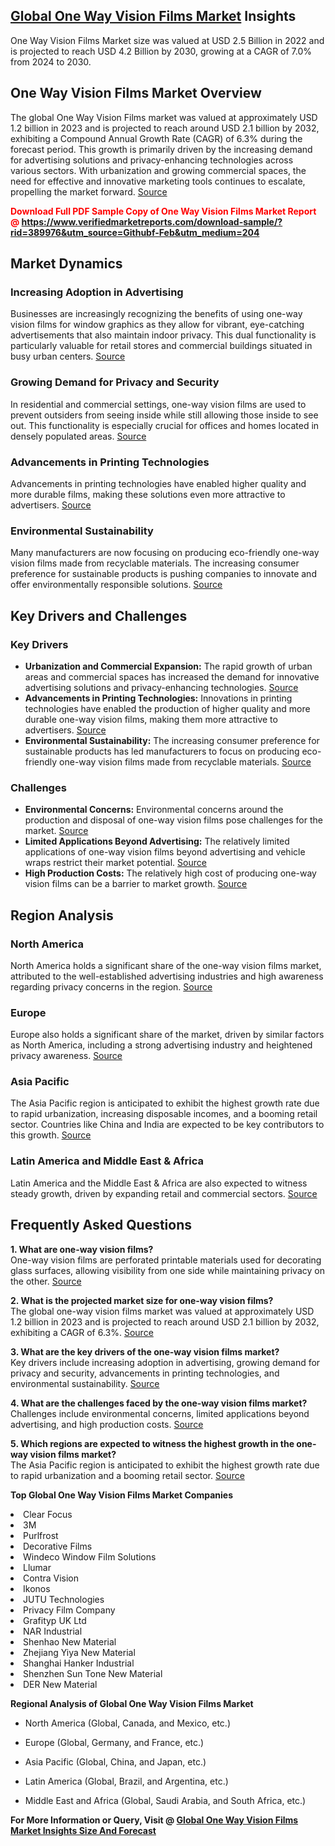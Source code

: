 <h2><a href="https://www.verifiedmarketreports.com/download-sample/?rid=389976&amp;utm_source=Githubf&amp;utm_medium=204" target="_blank">Global One Way Vision Films Market</a> Insights</h2><p>One Way Vision Films Market size was valued at USD 2.5 Billion in 2022 and is projected to reach USD 4.2 Billion by 2030, growing at a CAGR of 7.0% from 2024 to 2030.</p><p> <h2>One Way Vision Films Market Overview</h2> <p>The global One Way Vision Films market was valued at approximately USD 1.2 billion in 2023 and is projected to reach around USD 2.1 billion by 2032, exhibiting a Compound Annual Growth Rate (CAGR) of 6.3% during the forecast period. This growth is primarily driven by the increasing demand for advertising solutions and privacy-enhancing technologies across various sectors. With urbanization and growing commercial spaces, the need for effective and innovative marketing tools continues to escalate, propelling the market forward. <a href="https://dataintelo.com/report/one-way-vision-films-market">Source</a></p> <p><strong><p><span class=""><span style="color: #ff0000;"><strong>Download Full PDF Sample Copy of One Way Vision Films Market Report</strong> @ </span><a href="https://www.verifiedmarketreports.com/download-sample/?rid=389976&amp;utm_source=Githubf-Feb&amp;utm_medium=204" target="_blank">https://www.verifiedmarketreports.com/download-sample/?rid=389976&amp;utm_source=Githubf-Feb&amp;utm_medium=204</a></span></p></strong></p> <h2>Market Dynamics</h2> <h3>Increasing Adoption in Advertising</h3> <p>Businesses are increasingly recognizing the benefits of using one-way vision films for window graphics as they allow for vibrant, eye-catching advertisements that also maintain indoor privacy. This dual functionality is particularly valuable for retail stores and commercial buildings situated in busy urban centers. <a href="https://dataintelo.com/report/one-way-vision-films-market">Source</a></p> <h3>Growing Demand for Privacy and Security</h3> <p>In residential and commercial settings, one-way vision films are used to prevent outsiders from seeing inside while still allowing those inside to see out. This functionality is especially crucial for offices and homes located in densely populated areas. <a href="https://dataintelo.com/report/one-way-vision-films-market">Source</a></p> <h3>Advancements in Printing Technologies</h3> <p>Advancements in printing technologies have enabled higher quality and more durable films, making these solutions even more attractive to advertisers. <a href="https://dataintelo.com/report/one-way-vision-films-market">Source</a></p> <h3>Environmental Sustainability</h3> <p>Many manufacturers are now focusing on producing eco-friendly one-way vision films made from recyclable materials. The increasing consumer preference for sustainable products is pushing companies to innovate and offer environmentally responsible solutions. <a href="https://dataintelo.com/report/one-way-vision-films-market">Source</a></p> <h2>Key Drivers and Challenges</h2> <h3>Key Drivers</h3> <ul> <li><strong>Urbanization and Commercial Expansion:</strong> The rapid growth of urban areas and commercial spaces has increased the demand for innovative advertising solutions and privacy-enhancing technologies. <a href="https://dataintelo.com/report/one-way-vision-films-market">Source</a></li> <li><strong>Advancements in Printing Technologies:</strong> Innovations in printing technologies have enabled the production of higher quality and more durable one-way vision films, making them more attractive to advertisers. <a href="https://dataintelo.com/report/one-way-vision-films-market">Source</a></li> <li><strong>Environmental Sustainability:</strong> The increasing consumer preference for sustainable products has led manufacturers to focus on producing eco-friendly one-way vision films made from recyclable materials. <a href="https://dataintelo.com/report/one-way-vision-films-market">Source</a></li> </ul> <h3>Challenges</h3> <ul> <li><strong>Environmental Concerns:</strong> Environmental concerns around the production and disposal of one-way vision films pose challenges for the market. <a href="https://market.us/report/one-way-vision-films-market/">Source</a></li> <li><strong>Limited Applications Beyond Advertising:</strong> The relatively limited applications of one-way vision films beyond advertising and vehicle wraps restrict their market potential. <a href="https://market.us/report/one-way-vision-films-market/">Source</a></li> <li><strong>High Production Costs:</strong> The relatively high cost of producing one-way vision films can be a barrier to market growth. <a href="https://market.us/report/one-way-vision-films-market/">Source</a></li> </ul> <h2>Region Analysis</h2> <h3>North America</h3> <p>North America holds a significant share of the one-way vision films market, attributed to the well-established advertising industries and high awareness regarding privacy concerns in the region. <a href="https://dataintelo.com/report/one-way-vision-films-market">Source</a></p> <h3>Europe</h3> <p>Europe also holds a significant share of the market, driven by similar factors as North America, including a strong advertising industry and heightened privacy awareness. <a href="https://dataintelo.com/report/one-way-vision-films-market">Source</a></p> <h3>Asia Pacific</h3> <p>The Asia Pacific region is anticipated to exhibit the highest growth rate due to rapid urbanization, increasing disposable incomes, and a booming retail sector. Countries like China and India are expected to be key contributors to this growth. <a href="https://dataintelo.com/report/one-way-vision-films-market">Source</a></p> <h3>Latin America and Middle East & Africa</h3> <p>Latin America and the Middle East & Africa are also expected to witness steady growth, driven by expanding retail and commercial sectors. <a href="https://dataintelo.com/report/one-way-vision-films-market">Source</a></p> <h2>Frequently Asked Questions</h2> <p><strong>1. What are one-way vision films?</strong><br>One-way vision films are perforated printable materials used for decorating glass surfaces, allowing visibility from one side while maintaining privacy on the other. <a href="https://market.us/report/one-way-vision-films-market/">Source</a></p> <p><strong>2. What is the projected market size for one-way vision films?</strong><br>The global one-way vision films market was valued at approximately USD 1.2 billion in 2023 and is projected to reach around USD 2.1 billion by 2032, exhibiting a CAGR of 6.3%. <a href="https://dataintelo.com/report/one-way-vision-films-market">Source</a></p> <p><strong>3. What are the key drivers of the one-way vision films market?</strong><br>Key drivers include increasing adoption in advertising, growing demand for privacy and security, advancements in printing technologies, and environmental sustainability. <a href="https://dataintelo.com/report/one-way-vision-films-market">Source</a></p> <p><strong>4. What are the challenges faced by the one-way vision films market?</strong><br>Challenges include environmental concerns, limited applications beyond advertising, and high production costs. <a href="https://market.us/report/one-way-vision-films-market/">Source</a></p> <p><strong>5. Which regions are expected to witness the highest growth in the one-way vision films market?</strong><br>The Asia Pacific region is anticipated to exhibit the highest growth rate due to rapid urbanization and a booming retail sector. <a href="https://dataintelo.com/report/one-way-vision-films-market">Source</a></p> </p><p><strong>Top Global One Way Vision Films Market Companies</strong></p><div data-test-id=""><p><li>Clear Focus</li><li> 3M</li><li> Purlfrost</li><li> Decorative Films</li><li> Windeco Window Film Solutions</li><li> Llumar</li><li> Contra Vision</li><li> Ikonos</li><li> JUTU Technologies</li><li> Privacy Film Company</li><li> Grafityp UK Ltd</li><li> NAR Industrial</li><li> Shenhao New Material</li><li> Zhejiang Yiya New Material</li><li> Shanghai Hanker Industrial</li><li> Shenzhen Sun Tone New Material</li><li> DER New Material</li></p><div><strong>Regional Analysis of&nbsp;Global One Way Vision Films Market</strong></div><ul><li dir="ltr"><p dir="ltr">North America&nbsp;(Global, Canada, and Mexico, etc.)</p></li><li dir="ltr"><p dir="ltr">Europe (Global, Germany, and France, etc.)</p></li><li dir="ltr"><p dir="ltr">Asia Pacific&nbsp;(Global, China, and Japan, etc.)</p></li><li dir="ltr"><p dir="ltr">Latin America&nbsp;(Global, Brazil, and Argentina, etc.)</p></li><li dir="ltr">Middle East and Africa&nbsp;(Global, Saudi Arabia, and South Africa, etc.)</li></ul><p><strong>For More Information or Query, Visit @&nbsp;</strong><strong><a href="https://www.verifiedmarketreports.com/product/one-way-vision-films-market/?utm_source=Githubf&amp;utm_medium=204" target="_blank">Global One Way Vision Films Market Insights Size And Forecast</a></strong></p></div>
